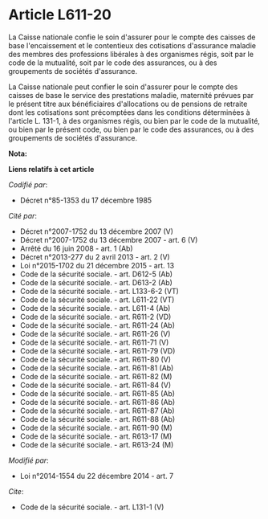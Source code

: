 # Article L611-20

La Caisse nationale confie le soin d'assurer pour le compte des caisses de base l'encaissement et le contentieux des
cotisations d'assurance maladie des membres des professions libérales à des organismes régis, soit par le code de la
mutualité, soit par le code des assurances, ou à des groupements de sociétés d'assurance. 

La Caisse nationale peut confier le soin d'assurer pour le compte des caisses de base le service des prestations maladie,
maternité prévues par le présent titre aux bénéficiaires d'allocations ou de pensions de retraite dont les cotisations sont
précomptées dans les conditions déterminées à l'article L. 131-1, à des organismes régis, ou bien par le code de la
mutualité, ou bien par le présent code, ou bien par le code des assurances, ou à des groupements de sociétés d'assurance.

**Nota:**



**Liens relatifs à cet article**

_Codifié par_:

  - Décret n°85-1353 du 17 décembre 1985

_Cité par_:

  - Décret n°2007-1752 du 13 décembre 2007 (V)
  - Décret n°2007-1752 du 13 décembre 2007 - art. 6 (V)
  - Arrêté du 16 juin 2008 - art. 1 (Ab)
  - Décret n°2013-277 du 2 avril 2013 - art. 2 (V)
  - Loi n°2015-1702 du 21 décembre 2015 - art. 13
  - Code de la sécurité sociale. - art. D612-5 (Ab)
  - Code de la sécurité sociale. - art. D613-2 (Ab)
  - Code de la sécurité sociale. - art. L133-6-2 (VT)
  - Code de la sécurité sociale. - art. L611-22 (VT)
  - Code de la sécurité sociale. - art. L611-4 (Ab)
  - Code de la sécurité sociale. - art. R611-2 (VD)
  - Code de la sécurité sociale. - art. R611-24 (Ab)
  - Code de la sécurité sociale. - art. R611-26 (V)
  - Code de la sécurité sociale. - art. R611-71 (V)
  - Code de la sécurité sociale. - art. R611-79 (VD)
  - Code de la sécurité sociale. - art. R611-80 (V)
  - Code de la sécurité sociale. - art. R611-81 (Ab)
  - Code de la sécurité sociale. - art. R611-82 (M)
  - Code de la sécurité sociale. - art. R611-84 (V)
  - Code de la sécurité sociale. - art. R611-85 (Ab)
  - Code de la sécurité sociale. - art. R611-86 (Ab)
  - Code de la sécurité sociale. - art. R611-87 (Ab)
  - Code de la sécurité sociale. - art. R611-88 (Ab)
  - Code de la sécurité sociale. - art. R611-90 (M)
  - Code de la sécurité sociale. - art. R613-17 (M)
  - Code de la sécurité sociale. - art. R613-24 (M)

_Modifié par_:

  - Loi n°2014-1554 du 22 décembre 2014 - art. 7

_Cite_:

  - Code de la sécurité sociale. - art. L131-1 (V)
